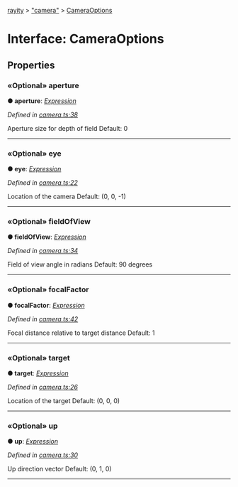 [rayity](../README.md) > ["camera"](../modules/_camera_.md) > [CameraOptions](../interfaces/_camera_.cameraoptions.md)



# Interface: CameraOptions


## Properties
<a id="aperture"></a>

### «Optional» aperture

**●  aperture**:  *[Expression](_expression_.expression.md)* 

*Defined in [camera.ts:38](https://github.com/gribbet/rayity/blob/4838bef/src/camera.ts#L38)*



Aperture size for depth of field Default: 0




___

<a id="eye"></a>

### «Optional» eye

**●  eye**:  *[Expression](_expression_.expression.md)* 

*Defined in [camera.ts:22](https://github.com/gribbet/rayity/blob/4838bef/src/camera.ts#L22)*



Location of the camera Default: (0, 0, -1)




___

<a id="fieldofview"></a>

### «Optional» fieldOfView

**●  fieldOfView**:  *[Expression](_expression_.expression.md)* 

*Defined in [camera.ts:34](https://github.com/gribbet/rayity/blob/4838bef/src/camera.ts#L34)*



Field of view angle in radians Default: 90 degrees




___

<a id="focalfactor"></a>

### «Optional» focalFactor

**●  focalFactor**:  *[Expression](_expression_.expression.md)* 

*Defined in [camera.ts:42](https://github.com/gribbet/rayity/blob/4838bef/src/camera.ts#L42)*



Focal distance relative to target distance Default: 1




___

<a id="target"></a>

### «Optional» target

**●  target**:  *[Expression](_expression_.expression.md)* 

*Defined in [camera.ts:26](https://github.com/gribbet/rayity/blob/4838bef/src/camera.ts#L26)*



Location of the target Default: (0, 0, 0)




___

<a id="up"></a>

### «Optional» up

**●  up**:  *[Expression](_expression_.expression.md)* 

*Defined in [camera.ts:30](https://github.com/gribbet/rayity/blob/4838bef/src/camera.ts#L30)*



Up direction vector Default: (0, 1, 0)




___


